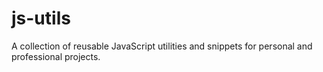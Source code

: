 # js-utils
A collection of reusable JavaScript utilities and snippets for personal and professional projects.
